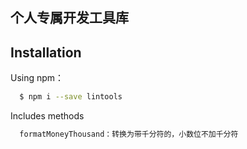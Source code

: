 ## 个人专属开发工具库

## Installation

Using npm：

```bash
  $ npm i --save lintools
```

Includes methods

```js
  formatMoneyThousand：转换为带千分符的，小数位不加千分符
```
